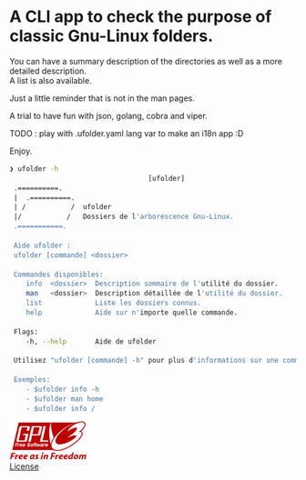 # A CLI app to check the purpose of classic Gnu-Linux folders.

You can have a summary description of the directories as well as a more detailed description.  
A list is also available.

Just a little reminder that is not in the man pages.  

A trial to have fun with json, golang, cobra and viper.

TODO : play with .ufolder.yaml lang var to make an i18n app :D

Enjoy.

```bash
❯ ufolder -h
                                  [ufolder]                                   
 .==========.
 |  .==========.  
 | /           /  ufolder  
 |/           /   Dossiers de l'arborescence Gnu-Linux.
 .===========.    

 Aide ufolder : 
 ufolder [commande] <dossier>

 Commandes disponibles:
    info  <dossier>  Description sommaire de l'utilité du dossier.
    man   <dossier>  Description détaillée de l'utilité du dossier.
    list             Liste les dossiers connus.
    help             Aide sur n'importe quelle commande.

 Flags:
    -h, --help       Aide de ufolder

 Utilisez "ufolder [commande] -h" pour plus d'informations sur une commande.

 Exemples:
    - $ufolder info -h
    - $ufolder man home
    - $ufolder info /
```

![GPL-v3](gplv3-with-text-136x68.png)  
 [License](https://www.gnu.org/licenses/gpl-howto.html)